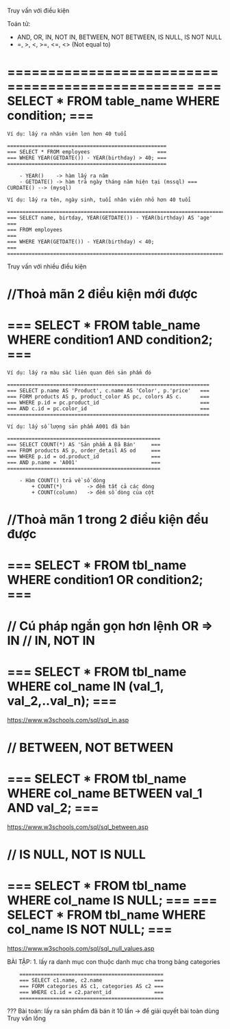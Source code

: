 Truy vấn với điều kiện

Toán tử:
- AND, OR, IN, NOT IN, BETWEEN, NOT BETWEEN, IS NULL, IS NOT NULL
- =, >, <, >=, <=, <> (Not equal to)

=================================================
=== SELECT * FROM table_name WHERE condition; ===
=================================================

	Ví dụ: lấy ra nhân viên lơn hơn 40 tuổi

	====================================================
	=== SELECT * FROM employees                      ===
	=== WHERE YEAR(GETDATE()) - YEAR(birthday) > 40; ===
	====================================================

		- YEAR() 	-> hàm lấy ra năm
		- GETDATE()	-> hàm trả ngày tháng năm hiện tại (mssql) === CURDATE() --> (mysql)

	Ví dụ: lấy ra tên, ngày sinh, tuổi nhân viên nhỏ hơn 40 tuổi

	=======================================================================
	=== SELECT name, birtday, YEAR(GETDATE()) - YEAR(birthday) AS 'age' ===
	=== FROM employees                                                  ===
	=== WHERE YEAR(GETDATE()) - YEAR(birthday) < 40;                    ===
	=======================================================================

Truy vấn với nhiều điều kiện

//Thoả mãn 2 điều kiện mới được
=================================================================
=== SELECT * FROM table_name WHERE condition1 AND condition2; ===
=================================================================

	Ví dụ: lấy ra màu sắc liên quan đến sản phẩm đó

	==================================================================
	=== SELECT p.name AS 'Product', c.name AS 'Color', p.'price'   ===
	=== FORM products AS p, product_color AS pc, colors AS c.      ===
	=== WHERE p.id = pc.product_id                                 ===
	=== AND c.id = pc.color_id                                     ===
	==================================================================

	Ví dụ: lấy số lượng sản phẩm A001 đã bán

	==================================================
	=== SELECT COUNT(*) AS 'Sản phẩm A Đã Bán'     ===
	=== FROM products AS p, order_detail AS od     ===
	=== WHERE p.id = od.product_id                 ===
	=== AND p.name = 'A001'                        ===
	==================================================

		- Hàm COUNT() trả về số dòng
			+ COUNT(*)        -> đếm tất cả các dòng
			+ COUNT(column)   -> đếm số dòng của cột

//Thoả mãn 1 trong 2 điều kiện đều được
==============================================================
=== SELECT * FROM tbl_name WHERE condition1 OR condition2; ===
==============================================================

// Cú pháp ngắn gọn hơn lệnh OR => IN
// IN, NOT IN
========================================================================
=== SELECT * FROM tbl_name WHERE col_name IN (val_1, val_2,..val_n); ===
========================================================================
https://www.w3schools.com/sql/sql_in.asp

// BETWEEN, NOT BETWEEN
======================================================================
=== SELECT * FROM tbl_name WHERE col_name BETWEEN val_1 AND val_2; ===
======================================================================
https://www.w3schools.com/sql/sql_between.asp

// IS NULL, NOT IS NULL
==========================================================
=== SELECT * FROM tbl_name WHERE col_name IS NULL;     ===
=== SELECT * FROM tbl_name WHERE col_name IS NOT NULL; ===
==========================================================
https://www.w3schools.com/sql/sql_null_values.asp

BÀI TẬP:
	1. lấy ra danh mục con thuộc danh mục cha trong bảng categories

		===============================================
		=== SELECT c1.name, c2.name                 ===
		=== FORM categories AS c1, categories AS c2 ===
		=== WHERE c1.id = c2.parent_id              ===
		===============================================


??? Bài toán: lấy ra sản phẩm đã bán ít 10 lần
-> để giải quyết bài toàn dùng Truy vần lồng